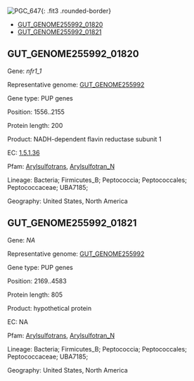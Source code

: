 ![PGC_647](../static/images/Clusters_figure/PGC_647.jpg){: .fit3 .rounded-border}

<ul id="myTab" class="nav nav-tabs">
  <li class="active">
        <a href="#tab1" data-toggle="tab">GUT_GENOME255992_01820</a>
  </li>
<li><a href="#tab2" data-toggle="tab">GUT_GENOME255992_01821</a></li>
</ul>

<div id="myTabContent" class="tab-content">
  <div class="tab-pane fade in active" id="tab1">

<h2 id="GUT_GENOME255992_01820">GUT_GENOME255992_01820</h2>
<p>Gene: <em>nfr1_1</em>
<p>Representative genome: <a href="https://www.ebi.ac.uk/metagenomics/genomes/MGYG-HGUT-01102">GUT_GENOME255992</a></p>
<p>Gene type: PUP genes</p>
<p>Position: 1556..2155</p>
<p>Protein length: 200</p>
<p>Product: NADH-dependent flavin reductase subunit 1</p>
<p>EC: <a href="https://www.brenda-enzymes.org/enzyme.php?ecno=1.5.1.36">1.5.1.36</a></p>
<p>Pfam: <a href="http://pfam.xfam.org/family/Arylsulfotrans">Arylsulfotrans</a>, <a href="http://pfam.xfam.org/family/Arylsulfotran_N">Arylsulfotran_N</a></p>
<p>Lineage: Bacteria; Firmicutes_B; Peptococcia; Peptococcales; Peptococcaceae; UBA7185; </p>
<p>Geography: United States, North America</p>
  </div>

  <div class="tab-pane fade" id="tab2">

<h2 id="GUT_GENOME255992_01821">GUT_GENOME255992_01821</h2>
<p>Gene: <em>NA</em></p>
<p>Representative genome: <a href="https://www.ebi.ac.uk/metagenomics/genomes/MGYG-HGUT-01102">GUT_GENOME255992</a></p>
<p>Gene type: PUP genes</p>
<p>Position: 2169..4583</p>
<p>Protein length: 805</p>
<p>Product: hypothetical protein</p>
<p>EC: NA</p>
<p>Pfam: <a href="http://pfam.xfam.org/family/Arylsulfotrans">Arylsulfotrans</a>, <a href="http://pfam.xfam.org/family/Arylsulfotran_N">Arylsulfotran_N</a></p>
<p>Lineage: Bacteria; Firmicutes_B; Peptococcia; Peptococcales; Peptococcaceae; UBA7185; </p>
<p>Geography: United States, North America</p>

  </div>
</div>
